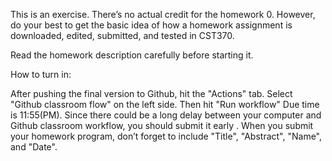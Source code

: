 This is an exercise. There’s no actual credit for the homework 0. However, do your best to get the basic idea of how a homework assignment is downloaded, edited, submitted, and tested in CST370.

Read the homework description carefully before starting it.

How to turn in:

After pushing the final version to Github, hit the "Actions" tab.
Select "Github classroom flow" on the left side.
Then hit "Run workflow"
Due time is 11:55(PM). Since there could be a long delay between your computer and Github classroom workflow, you should submit it early .
When you submit your homework program, don’t forget to include "Title", "Abstract", "Name", and "Date". 

